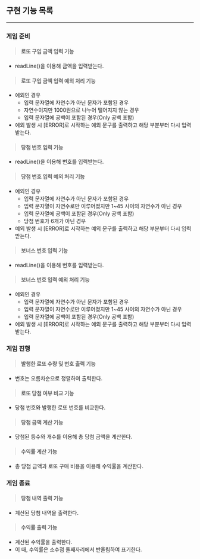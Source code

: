 ## 구현 기능 목록

---

### 게임 준비
> #### 로또 구입 금액 입력 기능 
- readLine()을 이용해 금액을 입력받는다.

> #### 로또 구입 금액 입력 예외 처리 기능
- 예외인 경우
  - 입력 문자열에 자연수가 아닌 문자가 포함된 경우
  - 자연수이지만 1000원으로 나누어 떨어지지 않는 경우
  - 입력 문자열에 공백이 포함된 경우(Only 공백 포함)
- 예외 발생 시 [ERROR]로 시작하는 예외 문구를 출력하고
  해당 부분부터 다시 입력 받는다.

> #### 당첨 번호 입력 기능
- readLine()을 이용해 번호를 입력받는다.

> #### 당첨 번호 입력 예외 처리 기능
- 예외인 경우
  - 입력 문자열에 자연수가 아닌 문자가 포함된 경우
  - 입력 문자열이 자연수로만 이루어졌지만 1~45 사이의 
    자연수가 아닌 경우
  - 입력 문자열에 공백이 포함된 경우(Only 공백 포함)
  - 당첨 번호가 6개가 아닌 경우
- 예외 발생 시 [ERROR]로 시작하는 예외 문구를 출력하고
    해당 부분부터 다시 입력 받는다.

> #### 보너스 번호 입력 기능
- readLine()을 이용해 번호를 입력받는다.

> #### 보너스 번호 입력 예외 처리 기능
- 예외인 경우
  - 입력 문자열에 자연수가 아닌 문자가 포함된 경우
  - 입력 문자열이 자연수로만 이루어졌지만 1~45 사이의
    자연수가 아닌 경우
  - 입력 문자열에 공백이 포함된 경우(Only 공백 포함)
- 예외 발생 시 [ERROR]로 시작하는 예외 문구를 출력하고
  해당 부분부터 다시 입력 받는다.
  
### 게임 진행
> #### 발행한 로또 수량 및 번호 출력 기능
- 번호는 오름차순으로 정렬하여 출력한다.

> #### 로또 당첨 여부 비교 기능
- 당첨 번호와 발행한 로또 번호를 비교한다.

> #### 당첨 금액 계산 기능
- 당첨된 등수와 개수를 이용해 총 당첨 금액을 계산한다.

> #### 수익률 계산 기능
- 총 당첨 금액과 로또 구매 비용을 이용해 수익률을 계산한다.

### 게임 종료
> #### 당첨 내역 출력 기능
- 계산된 당첨 내역을 출력한다.

> #### 수익률 출력 기능
- 계산된 수익률을 출력한다.
- 이 때, 수익률은 소수점 둘째자리에서 반올림하여 표기한다.